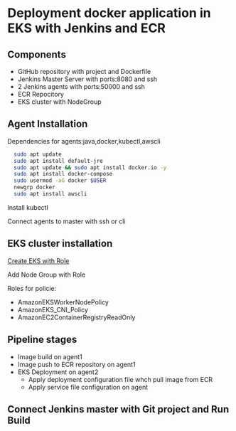 
# Deployment docker application in EKS with Jenkins and ECR


## Components
 - GitHub repository with project and Dockerfile
 - Jenkins Master Server with ports:8080 and ssh
 - 2 Jenkins agents with ports:50000 and ssh
 - ECR Repocitory
 - EKS cluster with NodeGroup

## Agent Installation

Dependencies for agents:java,docker,kubectl,awscli

```bash
  sudo apt update
  sudo apt install default-jre
  sudo apt update && sudo apt install docker.io -y 
  sudo apt install docker-compose
  sudo usermod -aG docker $USER
  newgrp docker
  sudo apt install awscli
```
Install kubectl 

Connect agents to master with ssh or cli
## EKS cluster installation
  [Create EKS with Role](https://docs.aws.amazon.com/eks/latest/userguide/service_IAM_role.html )

  Add Node Group with Role

  Roles for policie:

  -    AmazonEKSWorkerNodePolicy
  -  AmazonEKS_CNI_Policy
  -  AmazonEC2ContainerRegistryReadOnly 
 

  
## Pipeline stages
- Image build on agent1
- Image push to ECR repository on agent1
- EKS Deployment on agent2
  - Apply  deployment configuration file whch pull image from ECR
  - Apply service file configuration on agent


## Connect Jenkins master with Git project and Run Build

